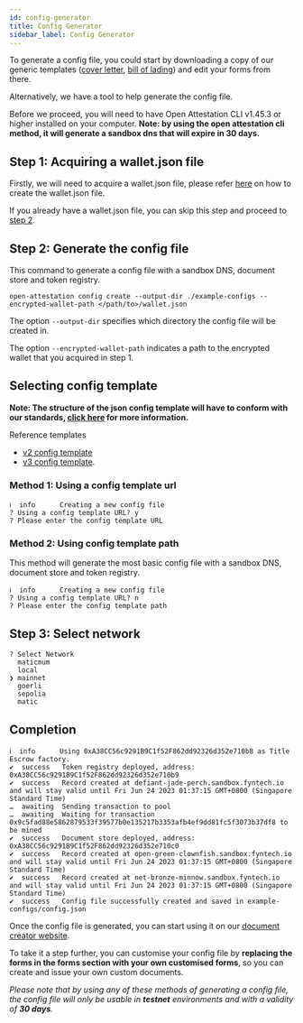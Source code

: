 ```yaml
---
id: config-generator
title: Config Generator
sidebar_label: Config Generator
---
```


To generate a config file, you could start by downloading a copy of our generic templates ([cover letter](https://docs.tradetrust.io/docs/generic-templates/cover-letter), [bill of lading](https://docs.tradetrust.io/docs/generic-templates/bill-of-lading)) and edit your forms from there.

Alternatively, we have a tool to help generate the config file.

Before we proceed, you will need to have Open Attestation CLI v1.45.3 or higher installed on your computer.
**Note: by using the open attestation cli method, it will generate a sandbox dns that will expire in 30 days.**

## Step 1: Acquiring a wallet.json file

Firstly, we will need to acquire a wallet.json file, please refer [here](https://www.openattestation.com/docs/integrator-section/verifiable-document/ethereum/wallet) on how to create the wallet.json file.

If you already have a wallet.json file, you can skip this step and proceed to [step 2](#step-2-generate-the-config-file).

## Step 2: Generate the config file

This command to generate a config file with a sandbox DNS, document store and token registry.

```
open-attestation config create --output-dir ./example-configs --encrypted-wallet-path </path/to>/wallet.json
```

The option `--output-dir` specifies which directory the config file will be created in.

The option `--encrypted-wallet-path` indicates a path to the encrypted wallet that you acquired in step 1.

## Selecting config template

**Note: The structure of the json config template will have to conform with our standards, [click here](./file-structure) for more information.**

Reference templates

- [v2 config template](https://raw.githubusercontent.com/TradeTrust/tradetrust-config/master/build/reference/config-v2.json)
- [v3 config template](https://raw.githubusercontent.com/TradeTrust/tradetrust-config/master/build/reference/config-v3.json).

### Method 1: Using a config template url

```
ℹ  info      Creating a new config file
? Using a config template URL? y
? Please enter the config template URL
```
### Method 2: Using config template path

This method will generate the most basic config file with a sandbox DNS, document store and token registry.

```
ℹ  info      Creating a new config file
? Using a config template URL? n
? Please enter the config template path
```

## Step 3: Select network

```
? Select Network 
  maticmum
  local 
❯ mainnet 
  goerli 
  sepolia 
  matic
```

## Completion

```
ℹ  info      Using 0xA38CC56c9291B9C1f52F862dd92326d352e710b8 as Title Escrow factory.
✔  success   Token registry deployed, address: 0xA38CC56c9291B9C1f52F862dd92326d352e710b9
✔  success   Record created at defiant-jade-perch.sandbox.fyntech.io and will stay valid until Fri Jun 24 2023 01:37:15 GMT+0800 (Singapore Standard Time)
…  awaiting  Sending transaction to pool
…  awaiting  Waiting for transaction 0x9c5fad88e5862879533f39577b0e135217b3353afb4ef9dd81fc5f3073b37df8 to be mined
✔  success   Document store deployed, address: 0xA38CC56c9291B9C1f52F862dd92326d352e710c0
✔  success   Record created at open-green-clownfish.sandbox.fyntech.io and will stay valid until Fri Jun 24 2023 01:37:15 GMT+0800 (Singapore Standard Time)
✔  success   Record created at net-bronze-minnow.sandbox.fyntech.io and will stay valid until Fri Jun 24 2023 01:37:15 GMT+0800 (Singapore Standard Time)
✔  success   Config file successfully created and saved in example-configs/config.json
```

Once the config file is generated, you can start using it on our [document creator website](https://creator.tradetrust.io/).

To take it a step further, you can customise your config file by **replacing the forms in the forms section with your own customised forms**, so you can create and issue your own custom documents.

_Please note that by using any of these methods of generating a config file, the config file will only be usable in **testnet** environments and with a validity of **30 days**._
